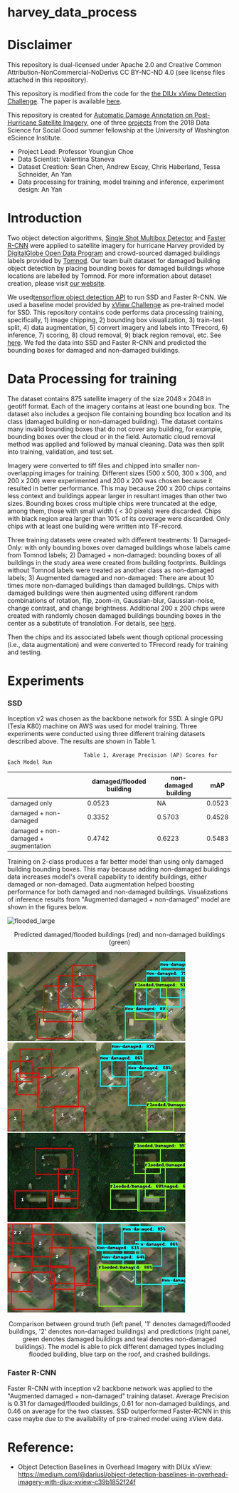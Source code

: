 # harvey_data_process

# **Disclaimer**

This repository is dual-licensed under Apache 2.0 and Creative Common Attribution-NonCommercial-NoDerivs CC BY-NC-ND 4.0 (see license files attached in this repository).

This repository is modified from the code for the [ the DIUx xView Detection Challenge](https://github.com/DIUx-xView). The paper is available [here](https://arxiv.org/abs/1802.07856). 

This repository is created for [Automatic Damage Annotation on Post-Hurricane Satellite Imagery](https://dds-lab.github.io/disaster-damage-detection/), one of three [projects](https://escience.washington.edu/2018-data-science-for-social-good-projects/) from the 2018 Data Science for Social Good summer fellowship at the University of Washington eScience Institute. 

* Project Lead: Professor Youngjun Choe
* Data Scientist: Valentina Staneva
* Dataset Creation: Sean Chen, Andrew Escay, Chris Haberland, Tessa Schneider, An Yan
* Data processing for training, model training and inference, experiment design: An Yan


# Introduction

Two object detection algorithms, [Single Shot Multibox Detector](https://arxiv.org/abs/1512.02325) and [Faster R-CNN](https://arxiv.org/abs/1506.01497) were applied to satellite imagery for hurricane Harvey provided by [DigitalGlobe Open Data Program](https://www.digitalglobe.com/opendata) and crowd-sourced damaged buildings labels provided by [Tomnod](https://www.tomnod.com/). Our team built dataset for damaged building object detection by placing bounding boxes for damaged buildings whose locations are labelled by Tomnod. For more information about dataset creation, please visit [our website](https://dds-lab.github.io/disaster-damage-detection/data-collecting/). 

We used[tensorflow object detection API](https://github.com/tensorflow/models) to run SSD and Faster R-CNN. We used a baseline model provided by [xView Challenge](https://github.com/DIUx-xView/) as pre-trained model for SSD. This repository contains code performs data processing training, specifically, 1) image chipping, 2) bounding box visualization, 3) train-test split, 4) data augmentation, 5) convert imagery and labels into TFrecord, 6) inference, 7) scoring, 8) cloud removal, 9) black region removal, etc. See [here](https://github.com/annieyan/PreprocessSatelliteImagery-ObjectDetection/wiki/Workflow). We fed the data into SSD and Faster R-CNN and predicted the bounding boxes for damaged and non-damaged buildings. 


# Data Processing for training

The dataset contains 875 satellite imagery of the size 2048 x 2048 in geotiff format. Each of the imagery contains at least one bounding box. The dataset also includes a geojson file containing bounding box location and its class (damaged building or non-damaged building). The dataset contains many invalid bounding boxes that do not cover any building, for example, bounding boxes over the cloud or in the field. Automatic cloud removal method was applied and followed by manual cleaning. Data was then split into training, validation, and test set. 

Imagery were converted to tiff files and chipped into smaller non-overlapping images for training. Different sizes (500 x 500, 300 x 300, and 200 x 200) were experimented and 200 x 200 was chosen because it resulted in better performance. This may because 200 x 200 chips contains less context and buildings appear larger in resultant images than other two sizes. Bounding boxes cross multiple chips were truncated at the edge, among them, those with small width ( < 30 pixels) were discarded. Chips with black region area larger than 10% of its coverage were discarded. Only chips with at least one building were written into TF-record. 

Three training datasets were created with different treatments: 1) Damaged-Only: with only bounding boxes over damaged buildings whose labels came from Tomnod labels; 2) Damaged + non-damaged: bounding boxes of all buildings in the study area were created from building footprints. Buildings without Tomnod labels were treated as another class as non-damaged labels; 3) Augmented damaged and non-damaged: There are about 10 times more non-damaged buildings than damaged buildings. Chips with damaged buildings were then augmented using different random combinations of rotation, flip, zoom-in, Gaussian-blur, Gaussian-noise, change contrast, and change brightness. Additional 200 x 200 chips were created with randomly chosen damaged buildings bounding boxes in the center as a substitute of translation. For details, see [here](https://github.com/annieyan/PreprocessSatelliteImagery-ObjectDetection/wiki/Clean-Data-Run-Statistics-----Harvey).

Then the chips and its associated labels went though optional processing (i.e., data augmentation) and were converted to TFrecord ready for training and testing.    

# Experiments

### SSD 

Inception v2 was chosen as the backbone network for SSD. A single GPU (Tesla K80) machine on AWS was used for model training. Three experiments were conducted using three different training datasets described above. The results are shown in Table 1. 

                            Table 1, Average Precision (AP) Scores for Each Model Run

|                                      | damaged/flooded building | non-damaged building | mAP         |
|--------------------------------------|------------------|----------------------|-------------|
| damaged only                         | 0.0523           | NA                   | 0.0523      |
| damaged + non-damaged                | 0.3352           | 0.5703               | 0.4528      |
| damaged + non-damaged + augmentation | 0.4742           | 0.6223               | 0.5483 |



Training on 2-class produces a far better model than using only damaged building bounding boxes. This may because adding non-damaged buildings data increases model's overall capability to identify buildings, either damaged or non-damaged. Data augmentation helped boosting performance for both damaged and non-damaged buildings. Visualizations of inference results from "Augmented damaged + non-damaged" model are shown in the figures below.


![flooded_large](https://github.com/DDS-Lab/harvey_data_process/blob/master/tomnod_vis/flooded_large.png)
        <center>Predicted damaged/flooded buildings (red) and non-damaged buildings (green)</center>


![](https://github.com/DDS-Lab/harvey_data_process/blob/master/tomnod_vis/blue-tarp.jpg)
![](https://github.com/DDS-Lab/harvey_data_process/blob/master/tomnod_vis/roof-damage.jpg)
![](https://github.com/DDS-Lab/harvey_data_process/blob/master/tomnod_vis/flooded2.jpg)
![](https://github.com/DDS-Lab/harvey_data_process/blob/master/tomnod_vis/flooded3.jpg)

<center>Comparison between ground truth (left panel, '1' denotes damaged/flooded buildings, '2' denotes non-damaged buildings) and predictions (right panel, green denotes damaged buildings and teal denotes non-damaged buildings). The model is able to pick different damaged types including flooded building, blue tarp on the roof, and crashed buildings. </center>


### Faster R-CNN
Faster R-CNN with inception v2 backbone network was applied to the "Augmented damaged + non-damaged" training dataset. Average Precision is 0.31 for damaged/flooded buildings, 0.61 for non-damaged buildings, and 0.46 on average for the two classes. SSD outperformed Faster-RCNN in this case maybe due to the availability of pre-trained model using xView data. 



# Reference:

- Object Detection Baselines in Overhead Imagery with DIUx xView: https://medium.com/@dariusl/object-detection-baselines-in-overhead-imagery-with-diux-xview-c39b1852f24f


